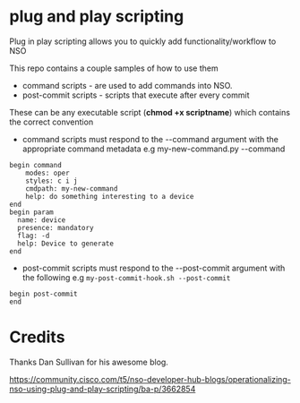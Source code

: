 # plug and play scripting


Plug in play scripting allows you to quickly add functionality/workflow to NSO

This repo contains a couple samples of how to use them

* command scripts - are used to add commands into NSO.
* post-commit scripts - scripts that execute after every commit

These can be any executable script (**chmod +x scriptname**) which contains the correct convention

* command scripts must respond to the --command argument with the appropriate command metadata
e.g my-new-command.py --command
```
begin command
    modes: oper
    styles: c i j
    cmdpath: my-new-command
    help: do something interesting to a device
end
begin param
  name: device
  presence: mandatory
  flag: -d
  help: Device to generate
end
```
* post-commit scripts must respond to the --post-commit argument with the following
e.g `my-post-commit-hook.sh --post-commit`
```
begin post-commit
end
```

# Credits

Thanks Dan Sullivan for his awesome blog.

https://community.cisco.com/t5/nso-developer-hub-blogs/operationalizing-nso-using-plug-and-play-scripting/ba-p/3662854
